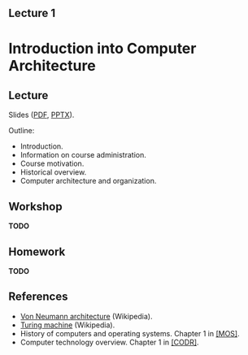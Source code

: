 Lecture 1
---

# Introduction into Computer Architecture

## Lecture

Slides ([PDF](CA_Lecture_01.pdf), [PPTX](CA_Lecture_01.pptx)).

Outline:

* Introduction.
* Information on course administration.
* Course motivation.
* Historical overview.
* Computer architecture and organization.

## Workshop

__TODO__

## Homework

__TODO__

## References

* [Von Neumann architecture](https://en.m.wikipedia.org/wiki/Von_Neumann_architecture) (Wikipedia).
* [Turing machine](https://en.m.wikipedia.org/wiki/Turing_machine) (Wikipedia).
* History of computers and operating systems. Chapter 1 in [[MOS]](../../books.md).
* Computer technology overview. Chapter 1 in [[CODR]](../../books.md).
